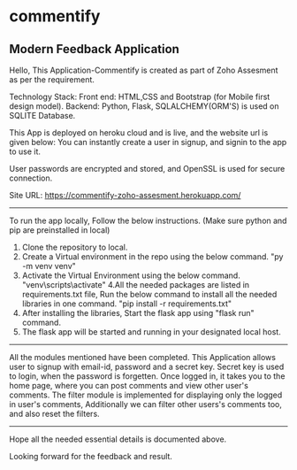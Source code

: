 # commentify
Modern Feedback Application
-----------------------------------------------------------------------------------------------------------------------------------------------
Hello, This Application-Commentify is created as part of Zoho Assesment as per the requirement.

Technology Stack:
Front end: HTML,CSS and Bootstrap (for Mobile first design model).
Backend: Python, Flask, SQLALCHEMY(ORM'S) is used on SQLITE Database.

This App is deployed on heroku cloud and is live, and the website url is given below:
You can instantly create a user in signup, and signin to the app to use it.

User passwords are encrypted and stored, and OpenSSL is used for secure connection.

Site URL: https://commentify-zoho-assesment.herokuapp.com/

--------------------------------------------------------------------------------------------------------------------------------------------------
To run the app locally, Follow the below instructions. (Make sure python and pip are preinstalled in local)

1. Clone the repository to local.
2. Create a Virtual environment in the repo using the below command.
    "py -m venv venv"
3. Activate the Virtual Environment using the below command.
    "venv\scripts\activate"
4.All the needed packages are listed in requirements.txt file, Run the below command to install all the needed libraries in one command.
    "pip install -r requirements.txt"
5. After installing the libraries, Start the flask app using
    "flask run" command.
6. The flask app will be started and running in your designated local host.

-------------------------------------------------------------------------------------------------------------------------------------------------
All the modules mentioned have been completed.
This Application allows user to signup with email-id, password and a secret key.
Secret key is used to login, when the password is forgetten.
Once logged in, it takes you to the home page, where you can post comments and view other user's comments.
The filter module is implemented for displaying only the logged in user's comments, 
Additionally we can filter other users's comments too, and also reset the filters.

--------------------------------------------------------------------------------------------------------------------------------------------------
Hope all the needed essential details is documented above.

Looking forward for the feedback and result.
